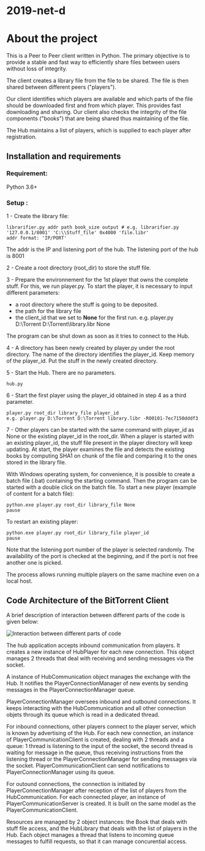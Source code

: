 # 2019-net-d

#  About the project

This is a Peer to Peer client written in Python. The primary objective is to provide a stable and fast way to efficiently share files between users without loss of integrity. <br/>

The client creates a library file from the file to be shared. The file is then shared between different peers ("players"). <br/>
 
Our client identifies which players are available and which parts of the file should be downloaded first and from which player. This provides fast downloading and sharing. Our client also checks the integrity of the file components ("books") that are being shared thus maintaining of the file. 

The Hub maintains a list of players, which is supplied to each player after registration.

## Installation and requirements

### Requirement: 
Python 3.6+  

### Setup :  
1 - Create the library file: 
```
librarifier.py addr path book_size output # e.g. librarifier.py '127.0.0.1/8001' 'C:\\Stuff_file' 0x4000 'file.libr'
addr format: 'IP/PORT'
```
The addr is the IP and listening port of the hub. The listening port of the hub is 8001

2 - Create a root directory (root_dir) to store the stuff file.

3 - Prepare the environnement for the 1st player that owns the complete stuff. For this, we run player.py.
   To start the player, it is necessary to input different parameters:
   - a root directory where the stuff is going to be deposited.
   - the path for the library file
   - the client_id that we set to __None__ for the first run.
   e.g. player.py D:\Torrent D:\Torrent\library.libr None 
   
   The program can be shut down as soon as it tries to connect to the Hub.
 
 4 - A directory has been newly created by player.py under the root directory. The name of the directory identifies the player_id.
 Keep memory of the player_id.
 Put the stuff in the newly created directory.
 
 5 - Start the Hub. There are no parameters.
 ```
hub.py 
```  

6 - Start the first player using the player_id obtained in step 4 as a third parameter.
```   
player.py root_dir library_file player_id
e.g. player.py D:\Torrent D:\Torrent library.libr -RO0101-7ec7150dddf3      
```   

7 - Other players can be started with the same command with player_id as None or the existing player_id in the root_dir.
When a player is started with an existing player_id, the stuff file present in the player directory will keep updating.
At start, the player examines the file and detects the existing books by computing SHA1 on chunk of the file and comparing it to the ones stored in the library file.

With Windows operating system, for convenience, it is possible to create a batch file (.bat) containing the starting command. Then the program can be started with a double click on the batch file.
To start a new player (example of content for a batch file):
```   
python.exe player.py root_dir library_file None
pause
```
To restart an existing player:
``` 
python.exe player.py root_dir library_file player_id     
pause
```  


Note that the listening port number of the player is selected randomly. The availability of the port is checked at the beginning, and if the port is not free another one is picked.

The process allows running multiple players on the same machine even on a local host.


## Code Architecture of the BitTorrent Client

A brief description of interaction between different parts of the code is given below:

![Interaction between different parts of code](https://github.com/robinredX/ProjectBittorrent/blob/master/code_interaction.jpg)

The hub application accepts inbound communication from players. It creates a new instance of HubPlayer for each new connection. This object manages 2 threads that deal with receiving and sending messages via the socket.

A instance of HubCommunication object manages the exchange with the Hub. It notifies the PlayerConnectionManager of new events by sending messages in the PlayerConnectionManager queue.

PlayerConnectionManager oversees inbound and outbound connections. It keeps interacting with the HubCommunication and all other connection objets through its queue which is read in a dedicated thread.  

For inbound connections, other players connect to the player server, which is known by advertising of the Hub.
For each new connection, an instance of PlayerCommunicationClient is created, dealing with 2 threads and a queue: 1 thread is listening to the input of the socket, the second thread is waiting for message in the queue, thus receiving instructions from the listening thread or the PlayerConnectionManager for sending messages via the socket. PlayerCommunicationClient can send notifications to PlayerConnectionManager using its queue.

For outound connections, the connection is initiated by PlayerConnectionManager after reception of the list of players from the HubCommunication. For each connected player, an instance of PlayerCommunicationServer is created. It is built on the same model as the PlayerCommunicationClient.

Resources are managed by 2 object instances: the Book that deals with stuff file access, and the HubLibrary that deals with the list of players in the Hub. Each object manages a thread that listens to incoming queue messages to fulfill requests, so that it can manage concurential access.





